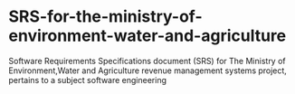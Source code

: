 # SRS-for-the-ministry-of-environment-water-and-agriculture
Software Requirements Specifications document (SRS) for The Ministry of Environment,Water and Agriculture revenue  management systems project, pertains to a subject software engineering 
